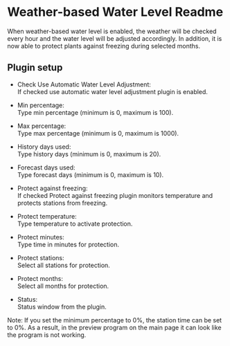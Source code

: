 Weather-based Water Level Readme
====

When weather-based water level is enabled, the weather will be checked every hour and the water level will be adjusted accordingly.
In addition, it is now able to protect plants against freezing during selected months.

Plugin setup
-----------
* Check Use Automatic Water Level Adjustment:  
  If checked use automatic water level adjustment plugin is enabled.  
  
* Min percentage:  
  Type min percentage (minimum is 0, maximum is 100).    

* Max percentage:  
  Type max percentage (minimum is 0, maximum is 1000).

* History days used:  
  Type history days (minimum is 0, maximum is 20).

* Forecast days used:  
  Type forecast days (minimum is 0, maximum is 10).

* Protect against freezing:  
  If checked Protect against freezing plugin monitors temperature and protects stations from freezing.
  
* Protect temperature:  
  Type temperature to activate protection.

* Protect minutes:  
  Type time in minutes for protection.

* Protect stations:  
  Select all stations for protection.

* Protect months:  
  Select all months for protection.

* Status:  
  Status window from the plugin.  

Note:
If you set the minimum percentage to 0%, the station time can be set to 0%. As a result, in the preview program on the main page it can look like the program is not working.
